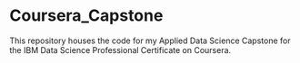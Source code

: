 # Coursera_Capstone
This repository houses the code for my Applied Data Science Capstone for the IBM Data Science Professional Certificate on Coursera.

